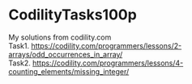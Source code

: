# CodilityTasks100p
My solutions from codility.com<br>
Task1. https://codility.com/programmers/lessons/2-arrays/odd_occurrences_in_array/<br>
Task2. https://codility.com/programmers/lessons/4-counting_elements/missing_integer/
